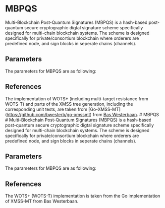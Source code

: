 # MBPQS #
Multi-Blockchain Post-Quantum Signatures (MBPQS) is a hash-based post-quantum secure cryptographic digtal signature scheme specifically designed for multi-chain blockchain systems.
The scheme is designed specifically for private/consortium blockchain where orderers are predefined node, and sign blocks in seperate chains (channels).

## Parameters ##
The parameters for MBPQS are as following:



## References ##
The implementation of WOTS+ (including multi-target resistance from WOTS-T) and parts of the XMSS tree generation, including the corresponding unit tests, are taken from [Go-XMSS-MT] (https://github.com/bwesterb/go-xmssmt) from [Bas Westerbaan](https://bas.westerbaan.name/). # MBPQS #
Multi-Blockchain Post-Quantum Signatures (MBPQS) is a hash-based post-quantum secure cryptographic digtal signature scheme specifically designed for multi-chain blockchain systems.
The scheme is designed specifically for private/consortium blockchain where orderers are predefined node, and sign blocks in seperate chains (channels).

## Parameters ##
The parameters for MBPQS are as following:


## References ##
The WOTS+ (WOTS-T) implementation is taken from the Go implementation of XMSS-MT from Bas Westerbaan. 



